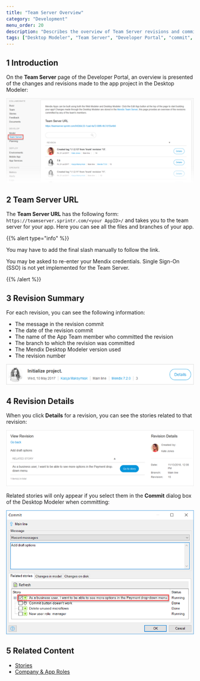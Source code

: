 ```yaml
---
title: "Team Server Overview"
category: "Development"
menu_order: 20
description: "Describes the overview of Team Server revisions and commits."
tags: ["Desktop Modeler", "Team Server", "Developer Portal", "commit", "branch"]
---
```


## 1 Introduction

On the **Team Server** page of the Developer Portal, an overview is presented of the changes and revisions made to the app project in the Desktop Modeler:

![](attachments/team-server.png)

## 2 Team Server URL

The **Team Server URL** has the following form: `https://teamserver.sprintr.com/<your AppID>/` and takes you to the team server for your app. Here you can see all the files and branches of your app.

{{% alert type="info" %}}

You may have to add the final slash manually to follow the link.

You may be asked to re-enter your Mendix credentials. Single Sign-On (SSO) is not yet implemented for the Team Server.

{{% /alert %}}

## 3 Revision Summary

For each revision, you can see the following information:

* The message in the revision commit
* The date of the revision commit
* The name of the App Team member who committed the revision
* The branch to which the revision was committed
* The Mendix Desktop Modeler version used
* The revision number

![](attachments/revision-example.png)

## 4 Revision Details

When you click **Details** for a revision, you can see the stories related to that revision:

![](attachments/revision-details.png)

Related stories will only appear if you select them in the **Commit** dialog box of the Desktop Modeler when committing:

![](attachments/commit-story.png)

## 5 Related Content

* [Stories](/developerportal/collaborate/stories)
* [Company & App Roles](/developerportal/company-app-roles/index)
